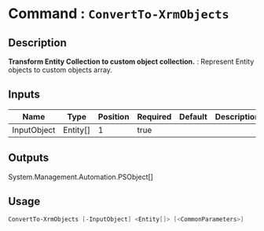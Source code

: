 # Command : `ConvertTo-XrmObjects` 

## Description

**Transform Entity Collection to custom object collection.** : Represent Entity objects to custom objects array.

## Inputs

Name|Type|Position|Required|Default|Description
----|----|--------|--------|-------|-----------
InputObject|Entity[]|1|true||

## Outputs
System.Management.Automation.PSObject[]

## Usage

```Powershell 
ConvertTo-XrmObjects [-InputObject] <Entity[]> [<CommonParameters>]
``` 


